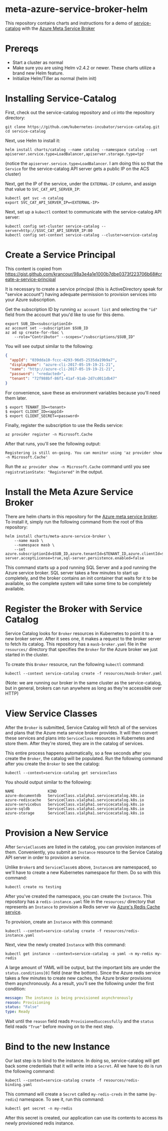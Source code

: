 # meta-azure-service-broker-helm

This repository contains charts and instructions for a demo of 
[service-catalog](https://github.com/kubernetes-incubator/service-catalog)
with the 
[Azure Meta Service Broker](https://github.com/Azure/meta-azure-service-broker)

# Prereqs

- Start a cluster as normal
- Make sure you are using Helm v2.4.2 or newer. These charts utilize a brand new Helm feature.
- Initialize Helm/Tiller as normal (helm init)

# Installing Service-Catalog

First, check out the service-catalog repository and `cd` into the repository directory:

```console
git clone https://github.com/kubernetes-incubator/service-catalog.git
cd service-catalog
```

Next, use Helm to install it:

```console
helm install charts/catalog --name catalog --namespace catalog --set apiserver.service.type=LoadBalancer,apiserver.storage.type=tpr
```

(notice the `apiserver.service.type=LoadBalancer`. I am doing this so that the `Service` for the service-catalog API server gets a public IP on the ACS cluster)

Next, get the IP of the service, under the `EXTERNAL-IP` column, and assign that value to `SVC_CAT_API_SERVER_IP`:

```console
kubectl get svc -n catalog
export SVC_CAT_API_SERVER_IP=<EXTERNAL-IP>
```

Next, set up a `kubectl` context to communicate with the service-catalog API server:

```console
kubectl config set-cluster service-catalog --server=http://$SVC_CAT_API_SERVER_IP:80
kubectl config set-context service-catalog --cluster=service-catalog
```

# Create a Service Principal


This content is copied from https://gist.github.com/krancour/98a3e4a1e1000b7dbe0373f223706b68#create-a-service-principal

It is necessary to create a service principal (this is ActiveDirectory speak for "service account") 
having adequate permission to provision services into your Azure subscription.

Get the subscription ID by running `az account list` and selecting the `"id"` field from the 
account that you'd like to use for this demo.

```console
export SUB_ID=<subscriptionId>
az account set --subscription $SUB_ID
az ad sp create-for-rbac \
    --role="Contributor" --scopes="/subscriptions/$SUB_ID"
```


You will see output similar to the following:


```json
{
  "appId": "039dda10-fccc-4293-96d5-2535da19b9a7",
  "displayName": "azure-cli-2017-05-19-19-21-21",
  "name": "http://azure-cli-2017-05-19-19-21-21",
  "password": "<redacted>",
  "tenant": "72f988bf-86f1-41af-91ab-2d7cd011db47"
}
```

For convenience, save these as environment variables because you'll need them later.

```console
$ export TENANT_ID=<tenant>
$ export CLIENT_ID=<appId>
$ export CLIENT_SECRET=<password>
```

Finally, register the subscription to use the Redis service:

```console
az provider register -n Microsoft.Cache
```

After that runs, you'll see the following output:

```console
Registering is still on-going. You can monitor using 'az provider show -n Microsoft.Cache'
```

Run the `az provider show -n Microsoft.Cache` command until you see 
`registrationState: "Registered"` in the output.

# Install the Meta Azure Service Broker

There are helm charts in this repository for the 
[Azure meta service broker](https://github.com/Azure/meta-azure-service-broker). To install it,
simply run the following command from the root of this repository:

```console
helm install charts/meta-azure-service-broker \
    --name masb \
    --namespace masb \
    --set azure.subscriptionId=$SUB_ID,azure.tenantId=$TENANT_ID,azure.clientId=$CLIENT_ID,azure.clientSecret=$CLIENT_SECRET,sql-server.acceptLicense=true,sql-server.persistence.enabled=false
```

This command starts up a pod running SQL Server and a pod running the Azure service broker. SQL 
server takes a few minutes to start up completely, and the broker contains an init container
that waits for it to be available, so the complete system will take some time to be completely
available.

# Register the Broker with Service Catalog

Service Catalog looks for `Broker` resources in Kubernetes to point it to a new broker server. After
it sees one, it makes a request to the broker server to fetch its catalog. This repository has a
`masb-broker.yaml` file in the `resources/` directory that specifies the `Broker` for the Azure 
broker we just started in the cluster.

To create this `Broker` resource, run the following `kubectl` command:

```console
kubectl --context service-catalog create -f resources/masb-broker.yaml
```

(Note: we are running our broker in the same cluster as the service-catalog, but in general, 
brokers can run anywhere as long as they're accessible over HTTP)

# View Service Classes

After the `Broker` is submitted, Service Catalog will fetch all of the services and plans
that the Azure meta service broker provides. It will then convert these services and plans
into `ServiceClass` resources in Kubernetes and store them. After they're stored, they are in the 
catalog of services.

This entire process happens automatically, so a few seconds after you create the `Broker`, the
catalog will be populated. Run the following command after you create the `Broker` to see the 
catalog:

```console
kubectl --context=service-catalog get serviceclass
```

You should output similar to the following:

```console
NAME               KIND
azure-documentdb   ServiceClass.v1alpha1.servicecatalog.k8s.io
azure-rediscache   ServiceClass.v1alpha1.servicecatalog.k8s.io
azure-servicebus   ServiceClass.v1alpha1.servicecatalog.k8s.io
azure-sqldb        ServiceClass.v1alpha1.servicecatalog.k8s.io
azure-storage      ServiceClass.v1alpha1.servicecatalog.k8s.io
```

# Provision a New Service

After `ServieClass`es are listed in the catalog, you can provision instances of them. Conveniently,
you submit an `Instance` resource to the Service Catalog API server in order to provision a service.

Unlike `Broker`s and `ServiceClass`es above, `Instance`s are namespaced, so we'll have to create
a new Kubernetes namespace for them. Do so with this command:

```console
kubectl create ns testing
```

After you've created the namespace, you can create the `Instance`. This repository has a 
`redis-instance.yaml` file in the `resources/` directory that represents an `Instance` to provision
a Redis server via [Azure's Redis Cache service](https://azure.microsoft.com/en-us/services/cache/).

To provision, create an `Instance` with this command:

```console
kubectl --context=service-catalog create -f resources/redis-instance.yaml
```

Next, view the newly created `Instance` with this command:

```console
kubectl get instance --context=service-catalog -o yaml -n my-redis my-redis
```

A large amount of YAML will be output, but the important bits are under the
`status.conditions[0]` field (near the bottom). Since the Azure redis service takes a few minutes
to create new caches, the Azure broker provisions them asynchronously. As a result, you'll see
the following under the first condition:

```yaml
message: The instance is being provisioned asynchronously
reason: Provisioning
status: "False"
type: Ready
```

Wait until the `reason` field reads `ProvisionedSuccessfully` and the `status` field
reads `"True"` before moving on to the next step.

# Bind to the new Instance

Our last step is to bind to the instance. In doing so, service-catalog will get back some
credentials that it will write into a `Secret`. All we have to do is run the following command:

```console
kubectl --context=service-catalog create -f resources/redis-binding.yaml
```

This command will create a `Secret` called `my-redis-creds` in the same (`my-redis`) namespace.
To see it, run this command:

```console
kubectl get secret -n my-redis
```

After this secret is created, our application can use its contents to access its newly provisioned
redis instance.
